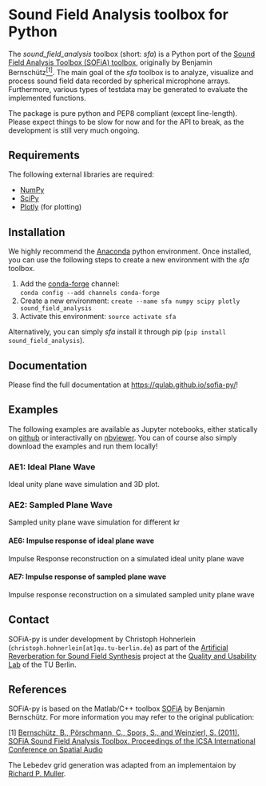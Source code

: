 # Sound Field Analysis toolbox for Python
The *sound_field_analysis* toolbox (short: *sfa*) is a Python port of the [Sound Field Analysis Toolbox (SOFiA) toolbox](http://audiogroup.web.th-koeln.de/SOFiA_wiki/WELCOME.html), originally by Benjamin Bernschütz[<sup>[1]</sup>](#references). The main goal of the *sfa* toolbox is to analyze, visualize and process sound field data recorded by spherical microphone arrays. Furthermore, various types of testdata may be generated to evaluate the implemented functions.

The package is pure python and PEP8 compliant (except line-length). Please expect things to be slow for now and for the API to break, as the development is still very much ongoing.

## Requirements
The following external libraries are required:
- [NumPy](http://www.numpy.org)
- [SciPy](http://www.scipy.org)
- [Plotly](https://plot.ly/python/) (for plotting)

## Installation
We highly recommend the [Anaconda](https://www.continuum.io/downloads) python environment. Once installed, you can use the following steps to create a new environment with the *sfa* toolbox.

1. Add the [conda-forge](https://conda-forge.github.io) channel:  
  `conda config --add channels conda-forge`
2. Create a new environment:
  `create --name sfa numpy scipy plotly sound_field_analysis`
3. Activate this environment:
  `source activate sfa`
 
Alternatively, you can simply *sfa* install it through pip (`pip install sound_field_analysis`).

## Documentation
Please find the full documentation at https://qulab.github.io/sofia-py/!

## Examples
The following examples are available as Jupyter notebooks, either statically on [github](examples/) or interactivally on [nbviewer](http://nbviewer.jupyter.org). You can of course also simply download the examples and run them locally!

### AE1: Ideal Plane Wave
Ideal unity plane wave simulation and 3D plot.

### AE2: Sampled Plane Wave
Sampled unity plane wave simulation for different kr

#### AE6: Impulse response of ideal plane wave
Impulse Response reconstruction on a simulated ideal unity plane wave

#### AE7: Impulse response of sampled plane wave
Impulse response reconstruction on a simulated sampled unity plane wave

## Contact
SOFiA-py is under development by Christoph Hohnerlein (`christoph.hohnerlein[at]qu.tu-berlin.de`) as part of the [Artificial Reverberation for Sound Field Synthesis](https://www.qu.tu-berlin.de/menue/forschung/laufende_projekte/artificial_reverberation_for_sound_field_synthesis_dfg/) project at the [Quality and Usability Lab](https://www.qu.tu-berlin.de) of the TU Berlin.

## References
SOFiA-py is based on the Matlab/C++ toolbox [SOFiA](https://github.com/fietew/sofia-toolbox) by Benjamin Bernschütz. For more information you may refer to the original publication:

[1] [Bernschütz, B., Pörschmann, C., Spors, S., and Weinzierl, S. (2011). SOFiA Sound Field Analysis Toolbox. Proceedings of the ICSA International Conference on Spatial Audio](http://spatialaudio.net/sofia-sound-field-analysis-toolbox-2/)

The Lebedev grid generation was adapted from an implementaion by [Richard P. Muller](https://github.com/gabrielelanaro/pyquante/blob/master/Data/lebedev_write.py).

